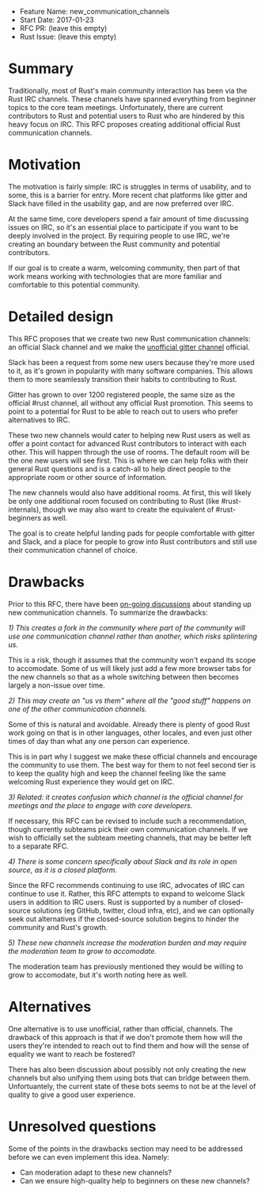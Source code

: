 - Feature Name: new_communication_channels
- Start Date: 2017-01-23
- RFC PR: (leave this empty)
- Rust Issue: (leave this empty)

# Summary
[summary]: #summary

Traditionally, most of Rust's main community interaction has been via the Rust IRC channels. These
channels have spanned everything from beginner topics to the core team meetings. Unfortunately,
there are current contributors to Rust and potential users to Rust who are hindered by this heavy
focus on IRC. This RFC proposes creating additional official Rust communication channels.

# Motivation
[motivation]: #motivation

The motivation is fairly simple: IRC is struggles in terms of usability, and to some, this is a
barrier for entry.  More recent chat platforms like gitter and Slack have filled in the usability
gap, and are now preferred over IRC.

At the same time, core developers spend a fair amount of time discussing issues on IRC, so it's an
essential place to participate if you want to be deeply involved in the project. By requiring people
to use IRC, we're creating an boundary between the Rust community and potential contributors.

If our goal is to create a warm, welcoming community, then part of that work means working with
technologies that are more familiar and comfortable to this potential community.

# Detailed design
[design]: #detailed-design

This RFC proposes that we create two new Rust communication channels: an official Slack channel and
we make the [unofficial gitter channel](https://gitter.im/rust-lang/rust) official.

Slack has been a request from some new users because they're more used to it, as it's grown
in popularity with many software companies. This allows them to more seamlessly transition their
habits to contributing to Rust.

Gitter has grown to over 1200 registered people, the same size as the official #rust channel,
all without any official Rust promotion.  This seems to point to a potential for Rust to be able to
reach out to users who prefer alternatives to IRC.

These two new channels would cater to helping new Rust users as well as offer a point contact for
advanced Rust contributors to interact with each other. This will happen through the use of rooms.
The default room will be the one new users will see first. This is where we can help folks with
their general Rust questions and is a catch-all to help direct people to the appropriate room or
other source of information.

The new channels would also have additional rooms. At first, this will likely be only one additional
room focused on contributing to Rust (like #rust-internals), though we may also want to create the
equivalent of #rust-beginners as well.

The goal is to create helpful landing pads for people comfortable with gitter and Slack, and a place
for people to grow into Rust contributors and still use their communication channel of choice.


# Drawbacks
[drawbacks]: #drawbacks

Prior to this RFC, there have been
[on-going discussions](https://users.rust-lang.org/t/a-possible-rust-slack-channel/7433) about
standing up new communication channels. To summarize the drawbacks:

*1) This creates a fork in the community where part of the community will use one communication
channel rather than another, which risks splintering us.*

This is a risk, though it assumes that the community won't expand its scope to accomodate. Some of
us will likely just add a few more browser tabs for the new channels so that as a whole switching
between then becomes largely a non-issue over time.

*2) This may create an "us vs them" where all the "good stuff" happens on one of the other
communication channels.*

Some of this is natural and avoidable. Already there is plenty of good Rust work going on that is
in other languages, other locales, and even just other times of day than what any one person can
experience.

This is in part why I suggest we make these official channels and encourage the community to use
them. The best way for them to not feel second tier is to keep the quality high and keep the channel
feeling like the same welcoming Rust experience they would get on IRC.

*3) Related: it creates confusion which channel is the official channel for meetings and the place to engage
with core developers.*

If necessary, this RFC can be revised to include such a recommendation, though currently subteams pick
their own communication channels.  If we wish to officially set the subteam meeting channels, 
that may be better left to a separate RFC.

*4) There is some concern specifically about Slack and its role in open source, as it is a closed
platform.*

Since the RFC recommends continuing to use IRC, advocates of IRC can continue to use it. Rather,
this RFC attempts to expand to welcome Slack users in addition to IRC users. Rust is supported by a
number of closed-source solutions (eg GitHub, twitter, cloud infra, etc), and we can optionally
seek out alternatives if the closed-source solution begins to hinder the community and Rust's
growth.

*5) These new channels increase the moderation burden and may require the moderation team to grow to
accomodate.*

The moderation team has previously mentioned they would be willing to grow to accomodate, but it's
worth noting here as well.

# Alternatives
[alternatives]: #alternatives

One alternative is to use unofficial, rather than official, channels. The drawback of this approach
is that if we don't promote them how will the users they're intended to reach out to find them and
how will the sense of equality we want to reach be fostered?

There has also been discussion about possibly not only creating the new channels but also unifying
them using bots that can bridge between them. Unfortuantely, the current state of these bots seems
to not be at the level of quality to give a good user experience.

# Unresolved questions
[unresolved]: #unresolved-questions

Some of the points in the drawbacks section may need to be addressed before we can even implement
this idea.  Namely:

* Can moderation adapt to these new channels?
* Can we ensure high-quality help to beginners on these new channels?
